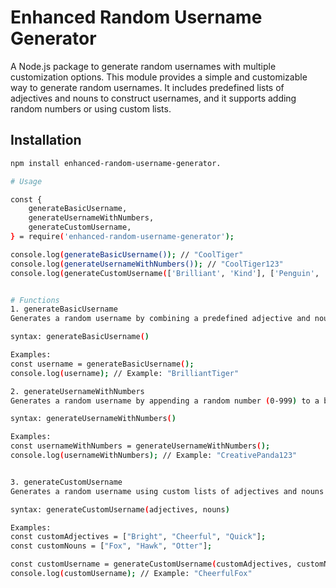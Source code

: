 # Enhanced Random Username Generator

A Node.js package to generate random usernames with multiple customization options.
This module provides a simple and customizable way to generate random usernames.
It includes predefined lists of adjectives and nouns to construct usernames, and it supports adding random numbers or using custom lists.

## Installation

```bash
npm install enhanced-random-username-generator.

# Usage

const {
    generateBasicUsername,
    generateUsernameWithNumbers,
    generateCustomUsername,
} = require('enhanced-random-username-generator');

console.log(generateBasicUsername()); // "CoolTiger"
console.log(generateUsernameWithNumbers()); // "CoolTiger123"
console.log(generateCustomUsername(['Brilliant', 'Kind'], ['Penguin', 'Giraffe'])); // "BrilliantGiraffe"


# Functions 
1. generateBasicUsername
Generates a random username by combining a predefined adjective and noun.

syntax: generateBasicUsername()

Examples: 
const username = generateBasicUsername();
console.log(username); // Example: "BrilliantTiger"

2. generateUsernameWithNumbers
Generates a random username by appending a random number (0-999) to a basic username.

syntax: generateUsernameWithNumbers()

Examples: 
const usernameWithNumbers = generateUsernameWithNumbers();
console.log(usernameWithNumbers); // Example: "CreativePanda123"


3. generateCustomUsername
Generates a random username using custom lists of adjectives and nouns provided by the user.

syntax: generateCustomUsername(adjectives, nouns)

Examples:
const customAdjectives = ["Bright", "Cheerful", "Quick"];
const customNouns = ["Fox", "Hawk", "Otter"];

const customUsername = generateCustomUsername(customAdjectives, customNouns);
console.log(customUsername); // Example: "CheerfulFox"

